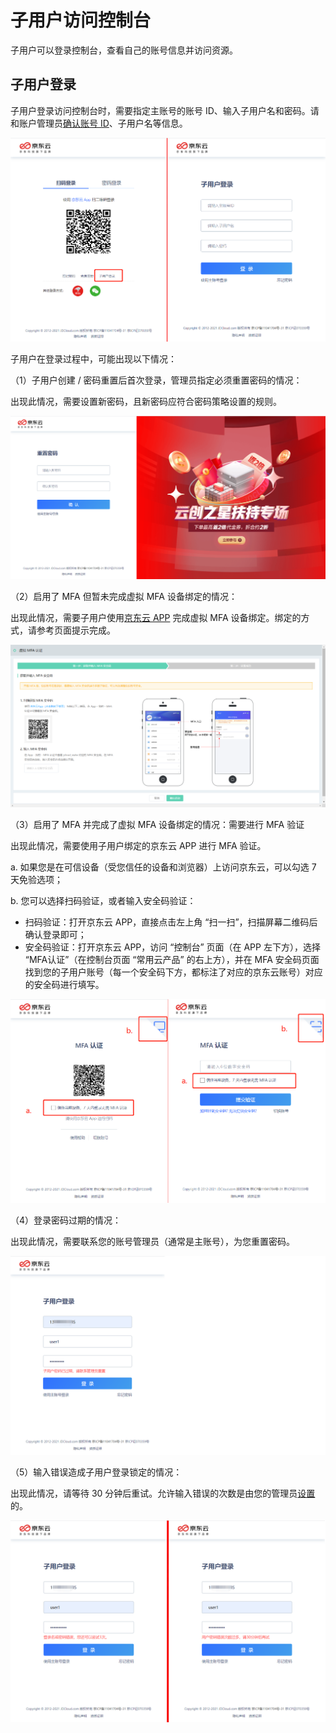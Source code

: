 # 子用户访问控制台

子用户可以登录控制台，查看自己的账号信息并访问资源。

## 子用户登录

子用户登录访问控制台时，需要指定主账号的账号 ID、输入子用户名和密码。请和账户管理员[确认账号 ID](https://uc.jdcloud.com/account/basic-info)、子用户名等信息。

![image-20210716133043796](../../../../../image/IAM/SubUserManagement/image-20210716133043796.png)

子用户在登录过程中，可能出现以下情况：

（1）子用户创建 / 密码重置后首次登录，管理员指定必须重置密码的情况：

出现此情况，需要设置新密码，且新密码应符合密码策略设置的规则。

![image-20210716133811418](../../../../../image/IAM/SubUserManagement/image-20210716133811418.png)

（2）启用了 MFA 但暂未完成虚拟 MFA 设备绑定的情况：

出现此情况，需要子用户使用[京东云 APP](https://console.jdcloud.com/download) 完成虚拟 MFA 设备绑定。绑定的方式，请参考页面提示完成。

![image-20210716134333907](../../../../../image/IAM/SubUserManagement/image-20210716134333907.png)

（3）启用了 MFA 并完成了虚拟 MFA 设备绑定的情况：需要进行 MFA 验证

出现此情况，需要使用子用户绑定的京东云 APP 进行 MFA 验证。

a. 如果您是在可信设备（受您信任的设备和浏览器）上访问京东云，可以勾选 7 天免验选项；

b. 您可以选择扫码验证，或者输入安全码验证：

- 扫码验证：打开京东云 APP，直接点击左上角 “扫一扫”，扫描屏幕二维码后确认登录即可；
- 安全码验证：打开京东云 APP，访问 “控制台” 页面（在 APP 左下方），选择 “MFA认证”（在控制台页面 “常用云产品” 的右上方），并在 MFA 安全码页面找到您的子用户账号（每一个安全码下方，都标注了对应的京东云账号）对应的安全码进行填写。

![image-20210716134853204](../../../../../image/IAM/SubUserManagement/image-20210716134853204.png)

（4）登录密码过期的情况：

出现此情况，需要联系您的账号管理员（通常是主账号），为您重置密码。

![image-20210720225158501](../../../../../image/IAM/SubUserManagement/image-20210720225158501.png)

（5）输入错误造成子用户登录锁定的情况：

出现此情况，请等待 30 分钟后重试。允许输入错误的次数是由您的管理员[设置](../../../../../documentation/Management/IAM/Operation-manual/User-management/setting-up-credential-policies.md)的。

![image-20210716140133985](../../../../../image/IAM/SubUserManagement/image-20210716140133985.png)
